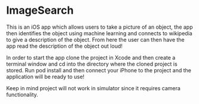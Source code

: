 # ImageSearch
This is an iOS app which allows users to take a picture of an object, the app then identifies the object using machine learning and connects to wikipedia to give a description of the object. From here the user can then have the app read the description of the object out loud!



In order to start the app clone the project in Xcode and then create a terminal window and cd into the directory where the cloned project is stored. Run pod install and then connect your iPhone to the project and the application will be ready to use!

Keep in mind project will not work in simulator since it requires camera functionality.
